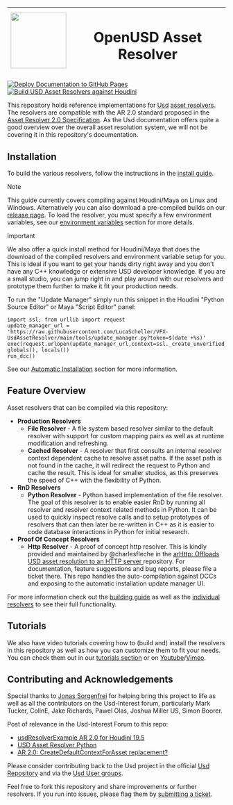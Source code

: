 | <img src="https://raw.githubusercontent.com/LucaScheller/VFX-UsdAssetResolver/main/tools/UsdAssetResolver_Logo.svg" width="128"> |  <h1> OpenUSD Asset Resolver </h1> |
|--|--|

[![Deploy Documentation to GitHub Pages](https://github.com/LucaScheller/VFX-UsdAssetResolver/actions/workflows/mdbook.yml/badge.svg)](https://github.com/LucaScheller/VFX-UsdAssetResolver/actions/workflows/mdbook.yml) [![Build USD Asset Resolvers against Houdini](https://github.com/LucaScheller/VFX-UsdAssetResolver/actions/workflows/build_houdini.yml/badge.svg)](https://github.com/LucaScheller/VFX-UsdAssetResolver/actions/workflows/build_houdini.yml)

This repository holds reference implementations for [Usd](https://openusd.org/release/index.html) [asset resolvers](https://openusd.org/release/glossary.html#usdglossary-assetresolution). The resolvers are compatible with the AR 2.0 standard proposed in the [Asset Resolver 2.0 Specification](https://openusd.org/release/wp_ar2.html). As the Usd documentation offers quite a good overview over the overall asset resolution system, we will not be covering it in this repository's documentation.

## Installation
To build the various resolvers, follow the instructions in the [install guide](https://lucascheller.github.io/VFX-UsdAssetResolver/installation/requirements.html). 

> [!NOTE]
> This guide currently covers compiling against Houdini/Maya on Linux and Windows. Alternatively you can also download a pre-compiled builds on our [release page](https://github.com/LucaScheller/VFX-UsdAssetResolver/releases). To load the resolver, you must specify a few environment variables, see our [environment variables](https://lucascheller.github.io/VFX-UsdAssetResolver/resolvers/overview.html#environment-variables) section for more details.

> [!IMPORTANT]
> We also offer a quick install method for Houdini/Maya that does the download of the compiled resolvers and environment variable setup for you. This is ideal if you want to get your hands dirty right away and you don't have any C++ knowledge or extensive USD developer knowledge. If you are a small studio, you can jump right in and play around with our resolvers and prototype them further to make it fit your production needs.

To run the "Update Manager" simply run this snippet in the Houdini "Python Source Editor" or Maya "Script Editor" panel:

    import ssl; from urllib import request
    update_manager_url = 'https://raw.githubusercontent.com/LucaScheller/VFX-UsdAssetResolver/main/tools/update_manager.py?token=$(date +%s)'
    exec(request.urlopen(update_manager_url,context=ssl._create_unverified_context()).read(), globals(), locals())
    run_dcc()
    
See our [Automatic Installation](https://lucascheller.github.io/VFX-UsdAssetResolver/installation/automatic_install.html) section for more information.

## Feature Overview
Asset resolvers that can be compiled via this repository:
- **Production Resolvers**
    - **File Resolver** - A file system based resolver similar to the default resolver with support for custom mapping pairs as well as at runtime modification and refreshing.
    - **Cached Resolver** - A resolver that first consults an internal resolver context dependent cache to resolve asset paths. If the asset path is not found in the cache, it will redirect the request to Python and cache the result. This is ideal for smaller studios, as this preserves the speed of C++ with the flexibility of Python.
- **RnD Resolvers**
    - **Python Resolver** - Python based implementation of the file resolver. The goal of this resolver is to enable easier RnD by running all resolver and resolver context related methods in Python. It can be used to quickly inspect resolve calls and to setup prototypes of resolvers that can then later be re-written in C++ as it is easier to code database interactions in Python for initial research.
- **Proof Of Concept Resolvers**
    - **Http Resolver** - A proof of concept http resolver. This is kindly provided and maintained by @charlesfleche in the [arHttp: Offloads USD asset resolution to an HTTP server
    ](https://github.com/charlesfleche/arHttp) repository. For documentation, feature suggestions and bug reports, please file a ticket there. This repo handles the auto-compilation against DCCs and exposing to the automatic installation update manager UI.

For more information check out the [building guide](https://lucascheller.github.io/VFX-UsdAssetResolver/installation/building.html) as well as the [individual resolvers](https://lucascheller.github.io/VFX-UsdAssetResolver/resolvers/overview.html) to see their full functionality.

## Tutorials
We also have video tutorials covering how to (build and) install the resolvers in this repository as well as how you can customize them to fit your needs.
You can check them out in our [tutorials section](https://lucascheller.github.io/VFX-UsdAssetResolver/tutorials/overview.html) or on [Youtube](https://www.youtube.com/watch?v=y4FjYprM4oA&list=PLiu1hwgXfcszQXU1WU0Ucsc2o9Fz8zLsL)/[Vimeo](https://vimeo.com/showcase/10771710).

## Contributing and Acknowledgements
Special thanks to [Jonas Sorgenfrei](https://github.com/jonassorgenfrei) for helping bring this project to life as well as all the contributors on the Usd-Interest forum, particularly
Mark Tucker, ColinE, Jake Richards, Pawel Olas, Joshua Miller US, Simon Boorer. 

Post of relevance in the Usd-Interest Forum to this repo:
- [usdResolverExample AR 2.0 for Houdini 19.5](https://groups.google.com/g/usd-interest/c/82GxMaAG1eo/m/ePk2tYptAAAJ)
- [USD Asset Resolver Python](https://groups.google.com/g/usd-interest/c/60e5aQgW_gg/m/DfCcN_1oAwAJ)
- [AR 2.0: CreateDefaultContextForAsset replacement?
](https://groups.google.com/g/usd-interest/c/7Aqv3k-V_DU/m/HPz7dSZLBQAJ)

Please consider contributing back to the Usd project in the  official [Usd Repository](https://github.com/PixarAnimationStudios/USD) and via the [Usd User groups](https://wiki.aswf.io/display/WGUSD/USD+Working+Group).

Feel free to fork this repository and share improvements or further resolvers.
If you run into issues, please flag them by [submitting a ticket](https://github.com/LucaScheller/VFX-UsdAssetResolver/issues/new).
